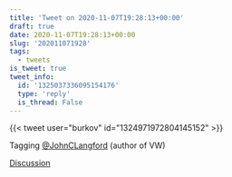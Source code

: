 ```yaml
---
title: 'Tweet on 2020-11-07T19:28:13+00:00'
draft: true
date: 2020-11-07T19:28:13+00:00
slug: '202011071928'
tags:
  - tweets
is_tweet: true
tweet_info:
  id: '1325037336095154176'
  type: 'reply'
  is_thread: False
---
```




{{< tweet user="burkov" id="1324971972804145152" >}}

Tagging [@JohnCLangford](https://x.com/JohnCLangford) (author of VW)

[Discussion](https://x.com/sytelus/status/1325037336095154176)

